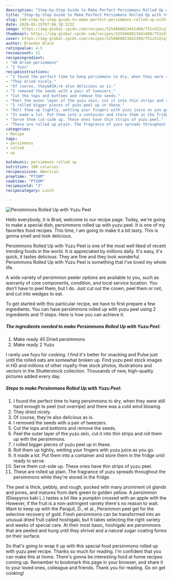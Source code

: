 ```yaml
---
description: "Step-by-Step Guide to Make Perfect Persimmons Rolled Up with Yuzu Peel"
title: "Step-by-Step Guide to Make Perfect Persimmons Rolled Up with Yuzu Peel"
slug: 149-step-by-step-guide-to-make-perfect-persimmons-rolled-up-with-yuzu-peel
date: 2020-05-25T07:04:18.523Z
image: https://img-global.cpcdn.com/recipes/5254868823441408/751x532cq70/persimmons-rolled-up-with-yuzu-peel-recipe-main-photo.jpg
thumbnail: https://img-global.cpcdn.com/recipes/5254868823441408/751x532cq70/persimmons-rolled-up-with-yuzu-peel-recipe-main-photo.jpg
cover: https://img-global.cpcdn.com/recipes/5254868823441408/751x532cq70/persimmons-rolled-up-with-yuzu-peel-recipe-main-photo.jpg
author: Brandon Black
ratingvalue: 4.5
reviewcount: 11
recipeingredient:
- "40 Dried persimmons"
- "2 Yuzu"
recipeinstructions:
- "I found the perfect time to hang persimmons to dry, when they were still hard enough to peel (not overripe) and there was a cold  wind blowing."
- "They dried nicely."
- "Of course, they&#39;re also delicious as is."
- "I removed the seeds with a pair of tweezers."
- "Cut the tops and bottoms and remove the seeds."
- "Peel the outer layer of the yuzu skin, cut it into thin strips and roll them up with the persimmons."
- "I rolled bigger pieces of yuzu peel up in these."
- "Roll them up tightly, wetting your fingers with yuzu juice as you go."
- "It made a lot. Put them into a container and store them in the fridge until ready to serve."
- "Serve them cut-side up. These ones have thin strips of yuzu peel."
- "These are rolled up plain. The fragrance of yuzu spreads throughout the persimmons while they&#39;re stored in the fridge."
categories:
- Recipe
tags:
- persimmons
- rolled
- up

katakunci: persimmons rolled up 
nutrition: 180 calories
recipecuisine: American
preptime: "PT38M"
cooktime: "PT50M"
recipeyield: "3"
recipecategory: Lunch

---
```



![Persimmons Rolled Up with Yuzu Peel](https://img-global.cpcdn.com/recipes/5254868823441408/751x532cq70/persimmons-rolled-up-with-yuzu-peel-recipe-main-photo.jpg)

Hello everybody, it is Brad, welcome to our recipe page. Today, we're going to make a special dish, persimmons rolled up with yuzu peel. It is one of my favorites food recipes. This time, I am going to make it a bit tasty. This is gonna smell and look delicious.

Persimmons Rolled Up with Yuzu Peel is one of the most well liked of recent trending foods in the world. It is appreciated by millions daily. It's easy, it's quick, it tastes delicious. They are fine and they look wonderful. Persimmons Rolled Up with Yuzu Peel is something that I've loved my whole life.

A wide variety of persimmon peeler options are available to you, such as warranty of core components, condition, and local service location. You don&#39;t have to peel them, but I do. Just cut out the crown, peel them or not, and cut into wedges to eat.


To get started with this particular recipe, we have to first prepare a few ingredients. You can have persimmons rolled up with yuzu peel using 2 ingredients and 11 steps. Here is how you can achieve it.

<!--inarticleads1-->

##### The ingredients needed to make Persimmons Rolled Up with Yuzu Peel:

1. Make ready 40 Dried persimmons
1. Make ready 2 Yuzu


I rarely use fuyu for cooking. I find it&#39;s better for snacking and Pulse just until the rolled oats are somewhat broken up. Find yuzu peel stock images in HD and millions of other royalty-free stock photos, illustrations and vectors in the Shutterstock collection. Thousands of new, high-quality pictures added every day. 

<!--inarticleads2-->

##### Steps to make Persimmons Rolled Up with Yuzu Peel:

1. I found the perfect time to hang persimmons to dry, when they were still hard enough to peel (not overripe) and there was a cold  wind blowing.
1. They dried nicely.
1. Of course, they&#39;re also delicious as is.
1. I removed the seeds with a pair of tweezers.
1. Cut the tops and bottoms and remove the seeds.
1. Peel the outer layer of the yuzu skin, cut it into thin strips and roll them up with the persimmons.
1. I rolled bigger pieces of yuzu peel up in these.
1. Roll them up tightly, wetting your fingers with yuzu juice as you go.
1. It made a lot. Put them into a container and store them in the fridge until ready to serve.
1. Serve them cut-side up. These ones have thin strips of yuzu peel.
1. These are rolled up plain. The fragrance of yuzu spreads throughout the persimmons while they&#39;re stored in the fridge.


The peel is thick, pebbly, and rough, pocked with many prominent oil glands and pores, and matures from dark green to golden yellow. A persimmon (Diaspyros kaki L.) tastes a bit like a pumpkin crossed with an apple with the However, if the fruit is a non-astringent variety there&#39;s no reason to wait. Want to keep up with the Parajuli, D., et al., Persimmon peel gel for the selective recovery of gold. Fresh persimmons can be transformed into an unusual dried fruit called hoshigaki, but it takes selecting the right variety and weeks of special care. At their most basic, hoshigaki are persimmons that are peeled and hung until they shrivel and a natural sugar coating forms on their surface. 

So that's going to wrap it up with this special food persimmons rolled up with yuzu peel recipe. Thanks so much for reading. I'm confident that you can make this at home. There's gonna be interesting food at home recipes coming up. Remember to bookmark this page in your browser, and share it to your loved ones, colleague and friends. Thank you for reading. Go on get cooking!
